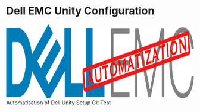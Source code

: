 # Dell EMC Unity Configuration
<img src='./media/unity_automatization_logo.png' alt='Dell EMC Unity Automatization' title='Dell EMC Unity Automatization' height='200'/>
Automatisation of Dell Unity Setup
Git Test
